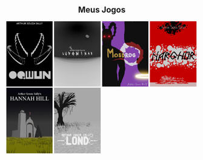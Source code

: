 
<div style="width:100%;" align="center">
  <div style="width:100%;">
    <h2>Meus Jogos</h2>
  </div>
  <div style="width:100%;" align="center">
    <div style=""display: flex; flex-wrap: wrap; justify-content: center; gap: 10px;width:100%;" align="left">
      <a href="https://arthursouzasally.itch.io/oqwun" target="_blank"><img src="poster_oqwun.webp" style="width:24.3%;"/></a>
      <a href="https://store.steampowered.com/app/3880310/Ludominar/" target="_blank"><img src="poster_ludominar.webp" style="width:24.3%;"/></a>
      <a href="https://arthursouzasally.itch.io/mosdrog" target="_blank"><img src="poster_mosdrog.webp" style="width:24.3%;"/></a>
      <a href="https://arthursouzasally.itch.io/narghor" target="_blank"><img src="poster_narghor.webp" style="width:24.3%;"/></a>
      <a href="https://arthursouzasally.itch.io/hannah-hill" target="_blank"><img src="poster_hannah_hill.webp" style="width:24.3%;"/></a>
      <a href="https://arthursouzasally.itch.io/lond" target="_blank"><img src="poster_lond.webp" style="width:24.3%;"/></a>
    </div>
  </div>
</div>

<!-- Olá Mortais Sedentos por conteúdo --> 
<!-- audiovisual interativo! Sintam-se livres -->
<!-- para ver o catalogo de minhas criações e -->
<!-- consumir o que lhes for de maior agrado! -->

